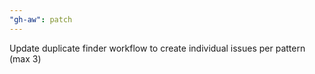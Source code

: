 ```yaml
---
"gh-aw": patch
---
```


Update duplicate finder workflow to create individual issues per pattern (max 3)
